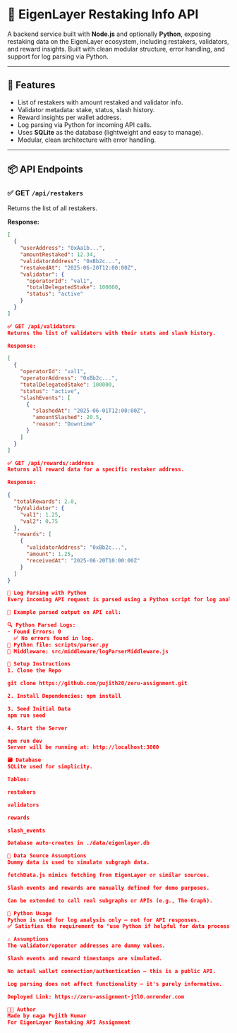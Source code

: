 # 🔁 EigenLayer Restaking Info API

A backend service built with **Node.js** and optionally **Python**, exposing restaking data on the EigenLayer ecosystem, including restakers, validators, and reward insights. Built with clean modular structure, error handling, and support for log parsing via Python.

---

## 📌 Features

- List of restakers with amount restaked and validator info.
- Validator metadata: stake, status, slash history.
- Reward insights per wallet address.
- Log parsing via Python for incoming API calls.
- Uses **SQLite** as the database (lightweight and easy to manage).
- Modular, clean architecture with error handling.

---

## 📦 API Endpoints

### ✅ GET `/api/restakers`
Returns the list of all restakers.

**Response:**
```json
[
  {
    "userAddress": "0xAa1b...",
    "amountRestaked": 12.34,
    "validatorAddress": "0xBb2c...",
    "restakedAt": "2025-06-20T12:00:00Z",
    "validator": {
      "operatorId": "val1",
      "totalDelegatedStake": 100000,
      "status": "active"
    }
  }
]

✅ GET /api/validators
Returns the list of validators with their stats and slash history.

Response:

[
  {
    "operatorId": "val1",
    "operatorAddress": "0xBb2c...",
    "totalDelegatedStake": 100000,
    "status": "active",
    "slashEvents": [
      {
        "slashedAt": "2025-06-01T12:00:00Z",
        "amountSlashed": 20.5,
        "reason": "Downtime"
      }
    ]
  }
]

✅ GET /api/rewards/:address
Returns all reward data for a specific restaker address.

Response:

{
  "totalRewards": 2.0,
  "byValidator": {
    "val1": 1.25,
    "val2": 0.75
  },
  "rewards": [
    {
      "validatorAddress": "0xBb2c...",
      "amount": 1.25,
      "receivedAt": "2025-06-20T10:00:00Z"
    }
  ]
}

🧠 Log Parsing with Python
Every incoming API request is parsed using a Python script for log analysis (e.g., identifying lines with ERROR in the logs). This runs in the background and doesn't expose any additional API.

📄 Example parsed output on API call:

🔍 Python Parsed Logs:
- Found Errors: 0
  ✅ No errors found in log.
📁 Python file: scripts/parser.py
📄 Middleware: src/middleware/logParserMiddleware.js

🚀 Setup Instructions
1. Clone the Repo

git clone https://github.com/pujith20/zeru-assignment.git

2. Install Dependencies: npm install

3. Seed Initial Data
npm run seed

4. Start the Server

npm run dev
Server will be running at: http://localhost:3000

🗃️ Database
SQLite used for simplicity.

Tables:

restakers

validators

rewards

slash_events

Database auto-creates in ./data/eigenlayer.db

📡 Data Source Assumptions
Dummy data is used to simulate subgraph data.

fetchData.js mimics fetching from EigenLayer or similar sources.

Slash events and rewards are manually defined for demo purposes.

Can be extended to call real subgraphs or APIs (e.g., The Graph).

🧪 Python Usage
Python is used for log analysis only — not for API responses.
✅ Satisfies the requirement to "use Python if helpful for data processing".

⚠️ Assumptions
The validator/operator addresses are dummy values.

Slash events and reward timestamps are simulated.

No actual wallet connection/authentication — this is a public API.

Log parsing does not affect functionality — it's purely informative.

Deployed Link: https://zeru-assignment-jtl0.onrender.com

🧑‍💻 Author
Made by naga Pujith Kumar
For EigenLayer Restaking API Assignment
